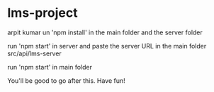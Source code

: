 # lms-project
arpit kumar
un 'npm install' in the main folder and the server folder

run 'npm start' in server and paste the server URL in the main folder src/api/lms-server

run 'npm start' in main folder

You'll be good to go after this. Have fun!
